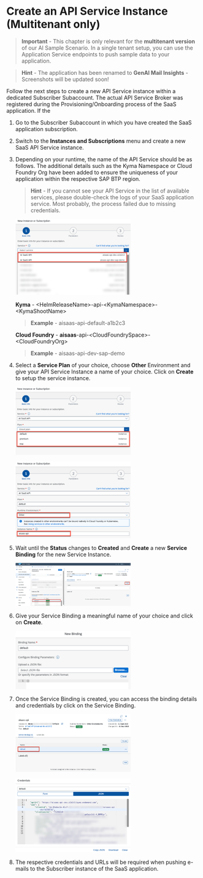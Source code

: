 # Create an API Service Instance (Multitenant only)

> **Important** - This chapter is only relevant for the **multitenant version** of our AI Sample Scenario. In a single tenant setup, you can use the Application Service endpoints to push sample data to your application. 

> **Hint** - The application has been renamed to **GenAI Mail Insights** - Screenshots will be updated soon!


Follow the next steps to create a new API Service instance within a dedicated Subscriber Subaccount. The actual API Service Broker was registered during the Provisioning/Onboarding process of the SaaS application. If the 

1. Go to the Subscriber Subaccount in which you have created the SaaS application subscription.

2. Switch to the **Instances and Subscriptions** menu and create a new SaaS API Service instance.

3. Depending on your runtime, the name of the API Service should be as follows. The additional details such as the Kyma Namespace or Cloud Foundry Org have been added to ensure the uniqueness of your application within the respective SAP BTP region. 
   
   > **Hint** - If you cannot see your API Service in the list of available services, please double-check the logs of your SaaS application service. Most probably, the process failed due to missing credentials. 

    [<img src="./images/API_CreateInstance.png" width="300"/>](./images/API_CreateInstance.png?raw=true)

    **Kyma** - \<HelmReleaseName>-api-\<KymaNamespace>-\<KymaShootName>

    > **Example** - aisaas-api-default-a1b2c3

    **Cloud Foundry** - **aisaas**-api-\<CloudFoundrySpace>-\<CloudFoundryOrg>

    > **Example** - aisaas-api-dev-sap-demo

4. Select a **Service Plan** of your choice, choose **Other** Environment and give your API Service Instance a name of your choice. Click on **Create** to setup the service instance. 

    [<img src="./images/API_SelectPlan.png" width="300"/>](./images/API_SelectPlan.png?raw=true)

    [<img src="./images/API_RuntimeName.png" width="300"/>](./images/API_RuntimeName.png?raw=true)

5. Wait until the **Status** changes to **Created** and **Create** a new **Service Binding** for the new Service Instance. 

    [<img src="./images/API_ServiceBinding.png" width="300"/>](./images/API_ServiceBinding.png?raw=true)

6. Give your Service Binding a meaningful name of your choice and click on **Create**.

    [<img src="./images/API_BindingName.png" width="300"/>](./images/API_BindingName.png?raw=true)

7. Once the Service Binding is created, you can access the binding details and credentials by click on the Service Binding. 

    [<img src="./images/API_DefaultBinding.png" width="300"/>](./images/API_DefaultBinding.png?raw=true)

    [<img src="./images/API_BindingDetails.png" width="300"/>](./images/API_BindingDetails.png?raw=true)

8. The respective credentials and URLs will be required when pushing e-mails to the Subscriber instance of the SaaS application.

    